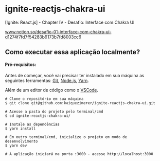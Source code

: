 # ignite-reactjs-chakra-ui
[Ignite: React.js] - Chapter IV - Desafio: Interface com Chakra UI

www.notion.so/desafio-01-interface-com-chakra-ui-d1274f7fd7f54283b9173b7fd8003cc6

## Como executar essa aplicação localmente?

####  Pré-requisitos:
Antes de começar, você vai precisar ter instalado em sua máquina as seguintes ferramentas: [Git](https://git-scm.com/), [Node.js](https://nodejs.org/en/), [Yarn](https://yarnpkg.com/). 

Além de um editor de código como o [VSCode](https://code.visualstudio.com/).

    # Clone o repositório em sua máquina
    $ git clone git@github.com:kaiquezimerer/ignite-reactjs-chakra-ui.git
    
    # Acesse a pasta do projeto pelo terminal/cmd
    $ cd ignite-reactjs-chakra-ui/
    
    # Instale as dependências
    $ yarn install
    
    # Em outro terminal/cmd, inicialize o projeto em modo de desenvolvimento
    $ yarn dev
    
    # A aplicação iniciará na porta :3000 - acesse http://localhost:3000

